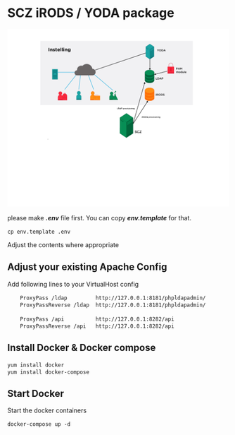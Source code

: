 # SCZ iRODS / YODA package

![alt text](schema.png)

please make ***.env*** file first. You can copy ***env.template*** for that.

~~~
cp env.template .env
~~~

Adjust the contents where appropriate

## Adjust your existing Apache Config

Add following lines to your VirtualHost config

~~~
    ProxyPass /ldap         http://127.0.0.1:8181/phpldapadmin/
    ProxyPassReverse /ldap  http://127.0.0.1:8181/phpldapadmin/

    ProxyPass /api          http://127.0.0.1:8282/api
    ProxyPassReverse /api   http://127.0.0.1:8282/api
~~~

## Install Docker & Docker compose

~~~
yum install docker
yum install docker-compose
~~~

## Start Docker

Start the docker containers

~~~
docker-compose up -d
~~~
